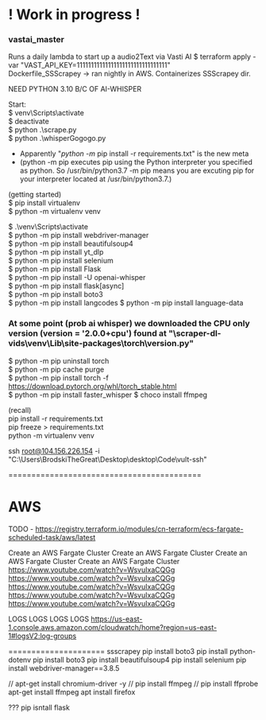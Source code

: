 # ! Work in progress !  

### vastai_master  
Runs a daily lambda to start up a audio2Text via Vasti AI
$ terraform apply -var "VAST_API_KEY=11111111111111111111111111111111"   
Dockerfile_SSScrapey -> ran nightly in AWS. Containerizes SSScrapey dir. 

NEED PYTHON 3.10 B/C OF AI-WHISPER  

Start:  
$ venv\Scripts\activate  
$ deactivate  
$ python .\scrape.py  
$ python .\whisperGogogo.py  
  
  
- Apparently "*python -m* pip install -r requirements.txt" is the new meta  
- (python -m pip executes pip using the Python interpreter you specified as python. So /usr/bin/python3.7 -m pip means you are excuting pip for your interpreter located at /usr/bin/python3.7.)  
  
(getting started)  
$ pip install virtualenv  
$ python -m virtualenv venv  

$ .\venv\Scripts\activate  
$ python -m pip install webdriver-manager    
$ python -m pip install beautifulsoup4    
$ python -m pip install yt_dlp   
$ python -m pip install selenium  
$ python -m pip install Flask  
$ python -m pip install -U openai-whisper  
$ python -m pip install flask[async]  
$ python -m pip install boto3  
$ python -m pip install langcodes 
$ python -m pip install language-data
### At some point (prob ai whisper) we downloaded the CPU only version (__version__ = '2.0.0+cpu') found at "\scraper-dl-vids\venv\Lib\site-packages\torch\version.py"  
$ python -m pip uninstall torch  
$ python -m pip cache purge  
$ python -m pip install torch -f https://download.pytorch.org/whl/torch_stable.html  
$ python -m pip install faster_whisper
$ choco install ffmpeg  
  
(recall)  
pip install -r requirements.txt  
pip freeze > requirements.txt  
python -m virtualenv venv  
  
    
ssh root@104.156.226.154 -i "C:\Users\BrodskiTheGreat\Desktop\desktop\Code\vult-ssh"



==========================================
#  AWS

TODO - https://registry.terraform.io/modules/cn-terraform/ecs-fargate-scheduled-task/aws/latest 


Create an AWS Fargate Cluster
Create an AWS Fargate Cluster
Create an AWS Fargate Cluster
Create an AWS Fargate Cluster
https://www.youtube.com/watch?v=WsvuIxaCQGg
https://www.youtube.com/watch?v=WsvuIxaCQGg
https://www.youtube.com/watch?v=WsvuIxaCQGg
https://www.youtube.com/watch?v=WsvuIxaCQGg
https://www.youtube.com/watch?v=WsvuIxaCQGg

LOGS
LOGS
LOGS
LOGS
https://us-east-1.console.aws.amazon.com/cloudwatch/home?region=us-east-1#logsV2:log-groups



=====================
ssscrapey
pip install boto3
pip install python-dotenv
pip install boto3
pip install beautifulsoup4
pip install selenium
pip install webdriver-manager==3.8.5

// apt-get install chromium-driver -y
// pip install ffmpeg
// pip install ffprobe
apt-get install ffmpeg
apt install firefox


???
pip isntall flask